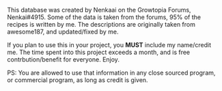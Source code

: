 This database was created by Nenkaai on the Growtopia Forums, Nenkai#4915. 
Some of the data is taken from the forums, 95% of the recipes is written by me.
The descriptions are originally taken from awesome187, and updated/fixed by me.

If you plan to use this in your project, you **MUST** include my name/credit me. The time spent into this project exceeds a month,
and is free contrbution/benefit for everyone.
Enjoy.

PS: You are allowed to use that information in any close sourced program, or commercial program, as long as credit is given.
